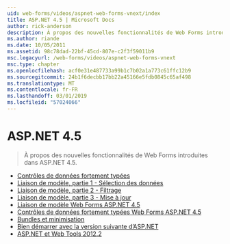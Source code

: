 ```yaml
---
uid: web-forms/videos/aspnet-web-forms-vnext/index
title: ASP.NET 4.5 | Microsoft Docs
author: rick-anderson
description: À propos des nouvelles fonctionnalités de Web Forms introduites dans ASP.NET 4.5.
ms.author: riande
ms.date: 10/05/2011
ms.assetid: 98c78dad-22bf-45cd-807e-c2f3f59011b9
msc.legacyurl: /web-forms/videos/aspnet-web-forms-vnext
msc.type: chapter
ms.openlocfilehash: acf0e31e487733a99b1c7b02a1a773c61ffc12b9
ms.sourcegitcommit: 24b1f6decbb17bb22a45166e5fdb0845c65af498
ms.translationtype: MT
ms.contentlocale: fr-FR
ms.lasthandoff: 03/01/2019
ms.locfileid: "57024066"
---
```

<a name="aspnet-45"></a>ASP.NET 4.5
====================
> À propos des nouvelles fonctionnalités de Web Forms introduites dans ASP.NET 4.5.


- [Contrôles de données fortement typées](aspnet-vnext-videos-strongly-typed-data-controls.md)
- [Liaison de modèle, partie 1 - Sélection des données](aspnet-vnext-videos-model-binding-part-1-selecting-data.md)
- [Liaison de modèle, partie 2 - Filtrage](aspnet-vnext-videos-model-binding-part-2-filtering.md)
- [Liaison de modèle, partie 3 - Mise à jour](aspnet-vnext-videos-model-binding-part-3-updating.md)
- [Liaison de modèle Web Forms ASP.NET 4.5](aspnet-45-web-forms-model-binding.md)
- [Contrôles de données fortement typées Web Forms ASP.NET 4.5](aspnet-45-web-forms-strong-typed-data-controls.md)
- [Bundles et minimisation](aspnet-vnext-videos-bundling-and-minification.md)
- [Bien démarrer avec la version suivante d’ASP.NET](getting-started-with-the-next-version-of-aspnet.md)
- [ASP.NET et Web Tools 2012.2](aspnet-and-web-tools-20122.md)
